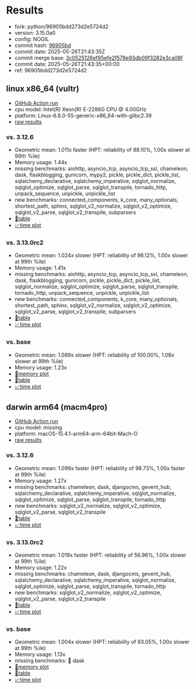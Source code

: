 # Results

- fork: python/96905bdd273d2e5724d2
- version: 3.15.0a0
- config: NOGIL
- commit hash: [96905bd](https://github.com/python/cpython/commit/96905bd)
- commit date: 2025-05-26T21:43:35Z
- commit merge base: [3c0525126ef95efe2f578e93db09f3282e3ca08f](https://github.com/python/cpython/commit/3c0525126ef95efe2f578e93db09f3282e3ca08f)
- commit date: 2025-05-26T21:43:35+00:00
- ref: 96905bdd273d2e5724d2

## linux x86_64 (vultr)

- [GitHub Action run](https://github.com/facebookexperimental/free-threading-benchmarking/actions/runs/15264012481)
- cpu model: Intel(R) Xeon(R) E-2286G CPU @ 4.00GHz
- platform: Linux-6.8.0-55-generic-x86_64-with-glibc2.39
- [raw results](bm-20250526-vultr-x86_64-python-96905bdd273d2e5724d2-3.15.0a0-96905bd.json)

### vs. 3.12.6

- Geometric mean: 1.011x faster (HPT: reliability of 88.10%, 1.00x slower at 99th %ile)
- Memory usage: 1.44x
- missing benchmarks: aiohttp, asyncio_tcp, asyncio_tcp_ssl, chameleon, dask, flaskblogging, gunicorn, mypy2, pickle, pickle_dict, pickle_list, sqlalchemy_declarative, sqlalchemy_imperative, sqlglot_normalize, sqlglot_optimize, sqlglot_parse, sqlglot_transpile, tornado_http, unpack_sequence, unpickle, unpickle_list
- new benchmarks: connected_components, k_core, many_optionals, shortest_path, sphinx, sqlglot_v2_normalize, sqlglot_v2_optimize, sqlglot_v2_parse, sqlglot_v2_transpile, subparsers
- [📄table](bm-20250526-vultr-x86_64-python-96905bdd273d2e5724d2-3.15.0a0-96905bd-vs-3.12.6.md)
- [📈time plot](bm-20250526-vultr-x86_64-python-96905bdd273d2e5724d2-3.15.0a0-96905bd-vs-3.12.6.svg)

### vs. 3.13.0rc2

- Geometric mean: 1.024x slower (HPT: reliability of 96.12%, 1.00x slower at 99th %ile)
- Memory usage: 1.41x
- missing benchmarks: aiohttp, asyncio_tcp, asyncio_tcp_ssl, chameleon, dask, flaskblogging, gunicorn, pickle, pickle_dict, pickle_list, sqlglot_normalize, sqlglot_optimize, sqlglot_parse, sqlglot_transpile, tornado_http, unpack_sequence, unpickle, unpickle_list
- new benchmarks: connected_components, k_core, many_optionals, shortest_path, sphinx, sqlglot_v2_normalize, sqlglot_v2_optimize, sqlglot_v2_parse, sqlglot_v2_transpile, subparsers
- [📄table](bm-20250526-vultr-x86_64-python-96905bdd273d2e5724d2-3.15.0a0-96905bd-vs-3.13.0rc2.md)
- [📈time plot](bm-20250526-vultr-x86_64-python-96905bdd273d2e5724d2-3.15.0a0-96905bd-vs-3.13.0rc2.svg)

### vs. base

- Geometric mean: 1.089x slower (HPT: reliability of 100.00%, 1.08x slower at 99th %ile)
- Memory usage: 1.23x
- [🧠memory plot](bm-20250526-vultr-x86_64-python-96905bdd273d2e5724d2-3.15.0a0-96905bd-vs-base-mem.svg)
- [📄table](bm-20250526-vultr-x86_64-python-96905bdd273d2e5724d2-3.15.0a0-96905bd-vs-base.md)
- [📈time plot](bm-20250526-vultr-x86_64-python-96905bdd273d2e5724d2-3.15.0a0-96905bd-vs-base.svg)

## darwin arm64 (macm4pro)

- [GitHub Action run](https://github.com/facebookexperimental/free-threading-benchmarking/actions/runs/15264012481)
- cpu model: missing
- platform: macOS-15.4.1-arm64-arm-64bit-Mach-O
- [raw results](bm-20250526-macm4pro-arm64-python-96905bdd273d2e5724d2-3.15.0a0-96905bd.json)

### vs. 3.12.6

- Geometric mean: 1.099x faster (HPT: reliability of 98.73%, 1.00x faster at 99th %ile)
- Memory usage: 1.27x
- missing benchmarks: chameleon, dask, djangocms, gevent_hub, sqlalchemy_declarative, sqlalchemy_imperative, sqlglot_normalize, sqlglot_optimize, sqlglot_parse, sqlglot_transpile, tornado_http
- new benchmarks: sqlglot_v2_normalize, sqlglot_v2_optimize, sqlglot_v2_parse, sqlglot_v2_transpile
- [📄table](bm-20250526-macm4pro-arm64-python-96905bdd273d2e5724d2-3.15.0a0-96905bd-vs-3.12.6.md)
- [📈time plot](bm-20250526-macm4pro-arm64-python-96905bdd273d2e5724d2-3.15.0a0-96905bd-vs-3.12.6.svg)

### vs. 3.13.0rc2

- Geometric mean: 1.019x faster (HPT: reliability of 56.96%, 1.00x slower at 99th %ile)
- Memory usage: 1.22x
- missing benchmarks: chameleon, dask, djangocms, gevent_hub, sqlalchemy_declarative, sqlalchemy_imperative, sqlglot_normalize, sqlglot_optimize, sqlglot_parse, sqlglot_transpile, tornado_http
- new benchmarks: sqlglot_v2_normalize, sqlglot_v2_optimize, sqlglot_v2_parse, sqlglot_v2_transpile
- [📄table](bm-20250526-macm4pro-arm64-python-96905bdd273d2e5724d2-3.15.0a0-96905bd-vs-3.13.0rc2.md)
- [📈time plot](bm-20250526-macm4pro-arm64-python-96905bdd273d2e5724d2-3.15.0a0-96905bd-vs-3.13.0rc2.svg)

### vs. base

- Geometric mean: 1.004x slower (HPT: reliability of 93.05%, 1.00x slower at 99th %ile)
- Memory usage: 1.13x
- missing benchmarks: 🔴 dask
- [🧠memory plot](bm-20250526-macm4pro-arm64-python-96905bdd273d2e5724d2-3.15.0a0-96905bd-vs-base-mem.svg)
- [📄table](bm-20250526-macm4pro-arm64-python-96905bdd273d2e5724d2-3.15.0a0-96905bd-vs-base.md)
- [📈time plot](bm-20250526-macm4pro-arm64-python-96905bdd273d2e5724d2-3.15.0a0-96905bd-vs-base.svg)

